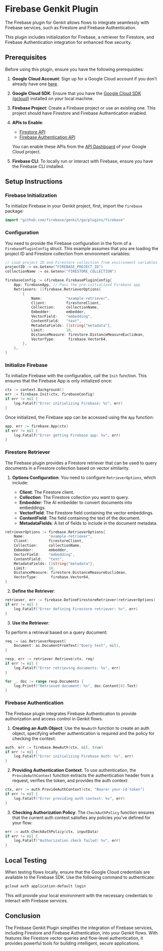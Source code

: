 
# Firebase Genkit Plugin

The Firebase plugin for Genkit allows flows to integrate seamlessly with Firebase services, such as Firestore and Firebase Authentication.

This plugin includes initialization for Firebase, a retriever for Firestore, and Firebase Authentication integration for enhanced flow security.

## Prerequisites

Before using this plugin, ensure you have the following prerequisites:

1. **Google Cloud Account**: Sign up for a Google Cloud account if you don’t already have one [here](https://cloud.google.com/gcp).
   
2. **Google Cloud SDK**: Ensure that you have the [Google Cloud SDK (gcloud)](https://cloud.google.com/sdk/docs/install) installed on your local machine.

3. **Firebase Project**: Create a Firebase project or use an existing one. This project should have Firestore and Firebase Authentication enabled.
   
4. **APIs to Enable**:
   - [Firestore API](https://console.cloud.google.com/apis/library/firestore.googleapis.com)
   - [Firebase Authentication API](https://console.cloud.google.com/apis/library/identitytoolkit.googleapis.com)

   You can enable these APIs from the [API Dashboard](https://console.cloud.google.com/apis/dashboard) of your Google Cloud project.

5. **Firebase CLI**: To locally run or interact with Firebase, ensure you have the Firebase CLI installed.

## Setup Instructions

### Firebase Initialization

To initialize Firebase in your Genkit project, first, import the `firebase` package:

```go
import "github.com/firebase/genkit/go/plugins/firebase"
```

### Configuration

You need to provide the Firebase configuration in the form of a `FirebasePluginConfig` struct. This example assumes that you are loading the project ID and Firestore collection from environment variables:

```go
// Load project ID and Firestore collection from environment variables
projectID := os.Getenv("FIREBASE_PROJECT_ID")
collectionName := os.Getenv("FIRESTORE_COLLECTION")

firebaseConfig := &firebase.FirebasePluginConfig{
    App: firebaseApp, // Pass the pre-initialized Firebase app
    Retrievers: []firebase.RetrieverOptions{
        {
            Name:           "example-retriever",
            Client:         firestoreClient,
            Collection:     collectionName,
            Embedder:       embedder,
            VectorField:    "embedding",
            ContentField:   "text",
            MetadataFields: []string{"metadata"},
            Limit:          10,
            DistanceMeasure: firestore.DistanceMeasureEuclidean,
            VectorType:      firebase.Vector64,
        },
    },
}
```

### Initialize Firebase

To initialize Firebase with the configuration, call the `Init` function. This ensures that the Firebase App is only initialized once:

```go
ctx := context.Background()
err := firebase.Init(ctx, firebaseConfig)
if err != nil {
    log.Fatalf("Error initializing Firebase: %v", err)
}
```

Once initialized, the Firebase app can be accessed using the `App` function:

```go
app, err := firebase.App(ctx)
if err != nil {
    log.Fatalf("Error getting Firebase app: %v", err)
}
```

### Firestore Retriever

The Firebase plugin provides a Firestore retriever that can be used to query documents in a Firestore collection based on vector similarity.

1. **Options Configuration**:
   You need to configure `RetrieverOptions`, which include:

   - **Client**: The Firestore client.
   - **Collection**: The Firestore collection you want to query.
   - **Embedder**: The AI embedder to convert documents into embeddings.
   - **VectorField**: The Firestore field containing the vector embeddings.
   - **ContentField**: The field containing the text of the document.
   - **MetadataFields**: A list of fields to include in the document metadata.

```go
retrieverOptions := firebase.RetrieverOptions{
    Name:           "example-retriever",
    Client:         firestoreClient,
    Collection:     collectionName,
    Embedder:       embedder,
    VectorField:    "embedding",
    ContentField:   "text",
    MetadataFields: []string{"metadata"},
    Limit:          10,
    DistanceMeasure: firestore.DistanceMeasureEuclidean,
    VectorType:      firebase.Vector64,
}
```

2. **Define the Retriever**:

```go
retriever, err := firebase.DefineFirestoreRetriever(retrieverOptions)
if err != nil {
    log.Fatalf("Error defining Firestore retriever: %v", err)
}
```

3. **Use the Retriever**:

To perform a retrieval based on a query document:

```go
req := &ai.RetrieverRequest{
    Document: ai.DocumentFromText("Query text", nil),
}

resp, err := retriever.Retrieve(ctx, req)
if err != nil {
    log.Fatalf("Error retrieving documents: %v", err)
}

for _, doc := range resp.Documents {
    log.Printf("Retrieved document: %s", doc.Content[0].Text)
}
```

### Firebase Authentication

The Firebase plugin integrates Firebase Authentication to provide authorization and access control in Genkit flows.

1. **Creating an Auth Object**:
   Use the `NewAuth` function to create an auth object, specifying whether authentication is required and the policy for checking the context:

```go
auth, err := firebase.NewAuth(ctx, nil, true)
if err != nil {
    log.Fatalf("Error initializing Firebase Auth: %v", err)
}
```

2. **Providing Authentication Context**:
   To use authentication, the `ProvideAuthContext` function extracts the authentication header from a request, verifies the token, and provides the auth context:

```go
ctx, err := auth.ProvideAuthContext(ctx, "Bearer your-id-token")
if err != nil {
    log.Fatalf("Error providing auth context: %v", err)
}
```

3. **Checking Authorization Policy**:
   The `CheckAuthPolicy` function ensures that the current auth context satisfies any policies you’ve defined for your flow:

```go
err := auth.CheckAuthPolicy(ctx, inputData)
if err != nil {
    log.Fatalf("Authorization check failed: %v", err)
}
```

## Local Testing

When testing flows locally, ensure that the Google Cloud credentials are available to the Firebase SDK. Use the following command to authenticate:

```bash
gcloud auth application-default login
```

This will provide your local environment with the necessary credentials to interact with Firebase services.

## Conclusion

The Firebase Genkit Plugin simplifies the integration of Firebase services, including Firestore and Firebase Authentication, into your Genkit flows. With features like Firestore vector queries and flow-level authentication, it provides powerful tools for building intelligent, secure applications.
